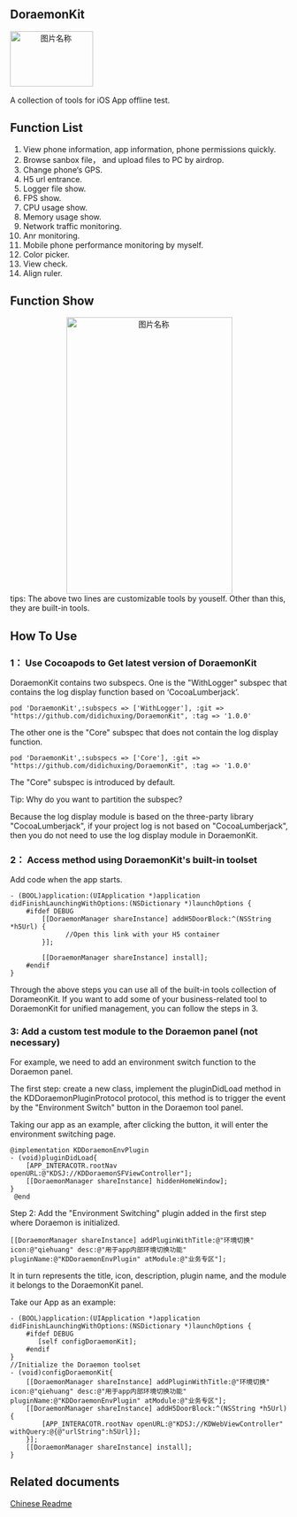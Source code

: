 ## DoraemonKit

<div  align="center">    
 <img src="https://javer.oss-cn-shanghai.aliyuncs.com/doraemon/openSource/doraemon.jpeg" width = "150" height = "100" alt="图片名称" align=left />
</div>

<br/>
<br/>
<br/>
<br/>
<br/>
<br/>


A collection of tools for iOS App offline test.

## Function List

1. View phone information, app information, phone permissions quickly.
2. Browse sanbox file， and upload files to PC by airdrop.
3. Change phone‘s GPS.
4. H5 url entrance.
5. Logger file show.
6. FPS show.
7. CPU usage show.
8. Memory usage show.
9. Network traffic monitoring.
10. Anr monitoring.
11. Mobile phone performance monitoring by myself.
12. Color picker.
13. View check.
14. Align ruler.

## Function Show
<div  align="center">    
 <img src="https://javer.oss-cn-shanghai.aliyuncs.com/doraemon/openSource/doraemonKit.jpeg" width = "300" height = "500" alt="图片名称" align=center />
</div>
tips: The above two lines are customizable tools by youself. Other than this, they are built-in tools.

## How To Use
### 1： Use Cocoapods to Get latest version of DoraemonKit

DoraemonKit contains two subspecs.
One is the "WithLogger" subspec that contains the log display  function based on ‘CocoaLumberjack’.

```
pod 'DoraemonKit',:subspecs => ['WithLogger'], :git => "https://github.com/didichuxing/DoraemonKit", :tag => '1.0.0'
```

The other one is the "Core" subspec that does not contain the log display function.

```
pod 'DoraemonKit',:subspecs => ['Core'], :git => "https://github.com/didichuxing/DoraemonKit", :tag => '1.0.0'
```

The "Core" subspec is introduced by default.

Tip: Why do you want to partition the subspec?

Because the log display module is based on the three-party library "CocoaLumberjack", if your project log is not based on "CocoaLumberjack", then you do not need to use the log display module in DoraemonKit.

### 2： Access method using DoraemonKit's built-in toolset
Add code when the app starts.

```
- (BOOL)application:(UIApplication *)application didFinishLaunchingWithOptions:(NSDictionary *)launchOptions {
    #ifdef DEBUG
        [[DoraemonManager shareInstance] addH5DoorBlock:^(NSString *h5Url) {
              //Open this link with your H5 container
        }];

        [[DoraemonManager shareInstance] install];
    #endif
}
```

  Through the above steps you can use all of the built-in tools collection of DorameonKit. If you want to add some of your business-related tool to DoraemonKit for unified management, you can follow the steps in 3.
  
### 3: Add a custom test module to the Doraemon panel (not necessary)
For example, we need to add an environment switch function to the Doraemon panel.

The first step: create a new class, implement the pluginDidLoad method in the KDDoraemonPluginProtocol protocol, this method is to trigger the event by the "Environment Switch" button in the Doraemon tool panel.

Taking our app as an example, after clicking the button, it will enter the environment switching page.

```
@implementation KDDoraemonEnvPlugin
- (void)pluginDidLoad{
    [APP_INTERACOTR.rootNav openURL:@"KDSJ://KDDoraemonSFViewController"];
    [[DoraemonManager shareInstance] hiddenHomeWindow];
}
 @end
```
 
Step 2: Add the "Environment Switching" plugin added in the first step where Doraemon is initialized.


```
[[DoraemonManager shareInstance] addPluginWithTitle:@"环境切换" icon:@"qiehuang" desc:@"用于app内部环境切换功能" pluginName:@"KDDoraemonEnvPlugin" atModule:@"业务专区"];
```

It in turn represents the title, icon, description, plugin name, and the module it belongs to the DoraemonKit panel.

Take our App as an example:

```
- (BOOL)application:(UIApplication *)application didFinishLaunchingWithOptions:(NSDictionary *)launchOptions {
    #ifdef DEBUG
       [self configDoraemonKit];
    #endif
}
//Initialize the Doraemon toolset
- (void)configDoraemonKit{
    [[DoraemonManager shareInstance] addPluginWithTitle:@"环境切换" icon:@"qiehuang" desc:@"用于app内部环境切换功能" pluginName:@"KDDoraemonEnvPlugin" atModule:@"业务专区"];
    [[DoraemonManager shareInstance] addH5DoorBlock:^(NSString *h5Url) {
        [APP_INTERACOTR.rootNav openURL:@"KDSJ://KDWebViewController" withQuery:@{@"urlString":h5Url}];
    }];
    [[DoraemonManager shareInstance] install];
}
```

## Related documents

[Chinese Readme](https://github.com/didichuxing/DoraemonKit/blob/master/Doc/ChineseReadme.md)




